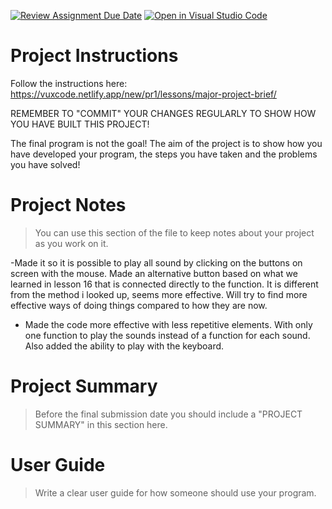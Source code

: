 [![Review Assignment Due Date](https://classroom.github.com/assets/deadline-readme-button-8d59dc4de5201274e310e4c54b9627a8934c3b88527886e3b421487c677d23eb.svg)](https://classroom.github.com/a/9iUTyIJt)
[![Open in Visual Studio Code](https://classroom.github.com/assets/open-in-vscode-c66648af7eb3fe8bc4f294546bfd86ef473780cde1dea487d3c4ff354943c9ae.svg)](https://classroom.github.com/online_ide?assignment_repo_id=10706522&assignment_repo_type=AssignmentRepo)
# Project Instructions
Follow the instructions here: https://vuxcode.netlify.app/new/pr1/lessons/major-project-brief/

REMEMBER TO "COMMIT" YOUR CHANGES REGULARLY TO SHOW HOW YOU HAVE BUILT THIS PROJECT! 

The final program is not the goal! The aim of the project is to show how you have developed your program, the steps you have taken and the problems you have solved!

# Project Notes

> You can use this section of the file to keep notes about your project as you work on it.

-Made it so it is possible to play all sound by clicking on the buttons on screen with the mouse. Made an alternative button based on what we learned in lesson 16 that is connected directly to the function. It is different from the method i looked up, seems more effective. 
Will try to find more effective ways of doing things compared to how they are now.

- Made the code more effective with less repetitive elements. With only one function to play the sounds instead of a function for each sound. Also added the ability to play with the keyboard.

# Project Summary

> Before the final submission date you should include a "PROJECT SUMMARY" in this section here. 

# User Guide

> Write a clear user guide for how someone should use your program.